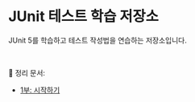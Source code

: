 # JUnit 테스트 학습 저장소

JUnit 5를 학습하고 테스트 작성법을 연습하는 저장소입니다.

</br>

📖 정리 문서:
- [1부: 시작하기](./docs/notion-1부-시작하기.md)
